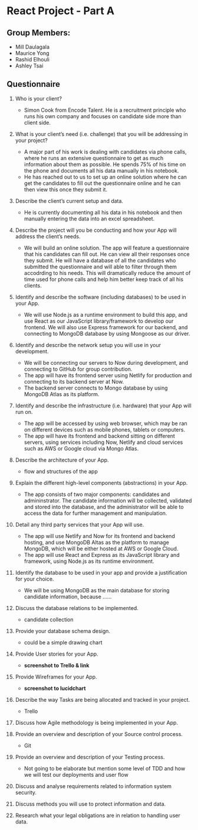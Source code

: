 # React Project - Part A

## Group Members:

- Mill Daulagala
- Maurice Yong
- Rashid Elhouli
- Ashley Tsai

## Questionnaire

1. Who is your client?
    - Simon Cook from Encode Talent. He is a recruitment principle who runs his own company and focuses on candidate side more than client side.

2. What is your client’s need (i.e. challenge) that you will be addressing in your project?

    - A major part of his work is dealing with candidates via phone calls, where he runs an extensive questionnaire to get as much information about them as possible. He spends 75% of his time on the phone and documents all his data manually in his notebook.
    - He has reached out to us to set up an online solution where he can get the candidates to fill out the questionnaire online and he can then view this once they submit it.

3. Describe the client’s current setup and data.
    - He is currently documenting all his data in his notebook and then manually entering the data into an excel spreadsheet.

4. Describe the project will you be conducting and how your App will address the client’s needs.

    - We will build an online solution. The app will feature a questionnaire that his candidates can fill out. He can view all their responses once they submit. He will have a database of all the candidates who submitted the questionnaire and will able to filter through them accodrding to his needs. This will dramatically reduce the amount of time used for phone calls and help him better keep track of all his clients.

5. Identify and describe the software (including databases) to be used in your App.

    - We will use Node.js as a runtime environment to build this app, and use React as our JavaScript library/framework to develop our frontend. We will also use Express framework for our backend, and connecting to MongoDB database by using Mongoose as our driver.

6. Identify and describe the network setup you will use in your development.

    - We will be connecting our servers to Now during development, and connecting to GitHub for group contribution. 
    - The app will have its frontend server using Netlify for production and connecting to its backend server at Now.
    - The backend server connects to Mongo database by using MongoDB Atlas as its platform.

7. Identify and describe the infrastructure (i.e. hardware) that your App will run on.

    - The app will be accessed by using web browser, which may be ran on different devices such as mobile phones, tablets or computers. 
    - The app will have its frontend and backend sitting on different servers, using services including Now, Netlify and cloud services such as AWS or Google cloud via Mongo Atlas.

8. Describe the architecture of your App.

    - flow and structures of the app

9. Explain the different high-level components (abstractions) in your App.

    - The app consists of two major components: candidates and admininstrator. The candidate information will be collected, validated and stored into the database, and the administrator will be able to access the data for further management and manipulation.

10. Detail any third party services that your App will use.

    - The app will use Netlify and Now for its frontend and backend hosting, and use MongoDB Altas as the platform to manage MongoDB, which will be either hosted at AWS or Google Cloud. 
    - The app will use React and Express as its JavaScript library and framework, using Node.js as its runtime environment. 

11. Identify the database to be used in your app and provide a justification for your choice.

    - We will be using MongoDB as the main database for storing candidate information, because ......

12. Discuss the database relations to be implemented.

    - candidate collection

13. Provide your database schema design.

    - could be a simple drawing chart

14. Provide User stories for your App.

    - **screenshot to Trello & link**

15. Provide Wireframes for your App.

    - **screenshot to lucidchart**

16. Describe the way Tasks are being allocated and tracked in your project.
    - Trello 

17. Discuss how Agile methodology is being implemented in your App.

18. Provide an overview and description of your Source control process.
    - Git

19. Provide an overview and description of your Testing process.

    - Not going to be elaborate but mention some level of TDD and how we will test our deployments and user flow

20. Discuss and analyse requirements related to information system security.

21. Discuss methods you will use to protect information and data.

22. Research what your legal obligations are in relation to handling user data.
